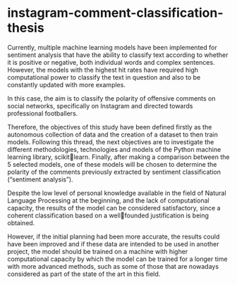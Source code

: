 # instagram-comment-classification-thesis

Currently, multiple machine learning models have been implemented for sentiment 
analysis that have the ability to classify text according to whether it is positive or 
negative, both individual words and complex sentences. However, the models with the 
highest hit rates have required high computational power to classify the text in question 
and also to be constantly updated with more examples.

In this case, the aim is to classify the polarity of offensive comments on social networks, 
specifically on Instagram and directed towards professional footballers.

Therefore, the objectives of this study have been defined firstly as the autonomous 
collection of data and the creation of a dataset to then train models. 
Following this thread, the next objectives are to investigate the different 
methodologies, technologies and models of the Python machine learning library, scikitlearn. Finally, after making a comparison between the 5 selected models, one of these 
models will be chosen to determine the polarity of the comments previously extracted 
by sentiment classification (“sentiment analysis”).

Despite the low level of personal knowledge available in the field of Natural Language 
Processing at the beginning, and the lack of computational capacity, the results of the 
model can be considered satisfactory, since a coherent classification based on a wellfounded justification is being obtained.

However, if the initial planning had been more accurate, the results could have been 
improved and if these data are intended to be used in another project, the model 
should be trained on a machine with higher computational capacity by which the model 
can be trained for a longer time with more advanced methods, such as some of those 
that are nowadays considered as part of the state of the art in this field.

